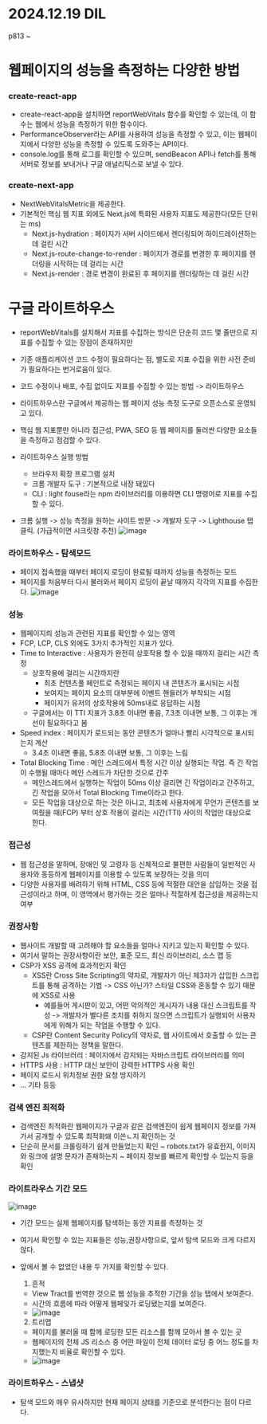 # 2024.12.19 DIL

p813 ~

# 웹페이지의 성능을 측정하는 다양한 방법

### create-react-app

- create-react-app을 설치하면 reportWebVitals 함수를 확인할 수 있는데, 이 함수는 웹에서 성능을 측정하기 위한 함수이다.
- PerformanceObserver라는 API를 사용하여 성능을 측정할 수 있고, 이는 웹페이지에서 다양한 성능을 측정할 수 있도록 도와주는 API이다.
- console.log를 통해 로그를 확인할 수 있으며, sendBeacon API나 fetch를 통해 서버로 정보를 보내거나 구글 애널리틱스로 보낼 수 있다.

### create-next-app

- NextWebVitalsMetric을 제공한다.
- 기본적인 핵심 웹 지표 외에도 Next.js에 특화된 사용자 지표도 제공한다(모든 단위는 ms)
  - Next.js-hydration : 페이지가 서버 사이드에서 렌더링되어 하이드레이션하는 데 걸린 시간
  - Next.js-route-change-to-render : 페이지가 경로를 변경한 후 페이지를 렌더링을 시작하는 데 걸리는 시간
  - Next.js-render : 경로 변경이 완료된 후 페이지를 렌더링하는 데 걸린 시간

# 구글 라이트하우스

- reportWebVitals를 설치해서 지표를 수집하는 방식은 단순히 코드 몇 줄만으로 지표를 수집할 수 있는 장점이 존재하지만
- 기존 애플리케이션 코드 수정이 필요하다는 점, 별도로 지표 수집을 위한 사전 준비가 필요하다는 번거로움이 있다.
- 코드 수정이나 배포, 수집 없이도 지표를 수집할 수 있는 방법 -> 라이트하우스
- 라이트하우스란 구글에서 제공하는 웹 페이지 성능 측정 도구로 오픈소스로 운영되고 있다.
- 핵심 웹 지표뿐만 아니라 접근성, PWA, SEO 등 웹 페이지를 둘러싼 다양한 요소들을 측정하고 점검할 수 있다.

- 라이트하우스 실행 방법
  - 브라우저 확장 프로그램 설치
  - 크롬 개발자 도구 : 기본적으로 내장 돼있다
  - CLI : light fouse라는 npm 라이브러리를 이용하면 CLI 명령어로 지표를 수집할 수 있다.
- 크롬 실행 -> 성능 측정을 원하는 사이트 방문 -> 개발자 도구 -> Lighthouse 탭 클릭. (가급적이면 시크릿창 추천)
  ![image](https://github.com/user-attachments/assets/835c9ae6-4ced-4c86-a8a0-228ec3832d14)

### 라이트하우스 - 탐색모드

- 페이지 접속했을 때부터 페이지 로딩이 완료될 때까지 성능을 측정하는 모드
- 페이지를 처음부터 다시 불러와서 페이지 로딩이 끝날 때까지 각각의 지표를 수집한다.
  ![image](https://github.com/user-attachments/assets/5d017021-e779-45f6-b2b7-5ae52f0d28d9)

### 성능

- 웹페이지릐 성능과 관련된 지표를 확인할 수 있는 영역
- FCP, LCP, CLS 외에도 3가지 추가적인 지표가 있다.
- Time to Interactive : 사용자가 완전히 상호작용 할 수 있을 때까지 걸리는 시간 측정
  - 상호작용에 걸리는 시간까지란
    - 최초 컨텐츠풀 페인트로 측정되는 페이지 내 콘텐츠가 표시되는 시점
    - 보여지는 페이지 요소의 대부분에 이벤트 핸들러가 부착되는 시점
    - 페이지가 유저의 상호작용에 50ms내로 응답하는 시점
  - 구글에서는 이 TTI 지표가 3.8초 이내면 좋음, 7.3초 이내면 보통, 그 이후는 개선이 필요하다고 봄
- Speed index : 페이지가 로드되는 동안 콘텐츠가 얼마나 빨리 시각적으로 표시되는지 계산
  - 3.4초 이내면 좋음, 5.8초 이내면 보통, 그 이후는 느림
- Total Blocking Time : 메인 스레드에서 특정 시간 이상 실행되는 작업. 즉 긴 작업이 수행될 때마다 메인 스레드가 차단한 것으로 간주
  - 메인스레드에서 실행하는 작업이 50ms 이상 걸리면 긴 작업이라고 간주하고, 긴 작업을 모아서 Total Blocking Time이라고 한다.
  - 모든 작업을 대상으로 하는 것은 아니고, 최초에 사용자에게 무언가 콘텐츠를 보여줬을 때(FCP) 부터 상호 작용이 걸리는 시간(TTI) 사이의 작업만 대상으로 한다.

### 접근성

- 웹 접근성을 말하며, 장애인 및 고령자 등 신체적으로 불편한 사람들이 일반적인 사용자와 동등하게 웹페이지를 이용할 수 있도록 보장하는 것을 의미
- 다양한 사용자를 배려하기 위해 HTML, CSS 등에 적절한 대안을 삽입하는 것을 접근성이라고 하며, 이 영역에서 평가하는 것은 얼마나 적절하게 접근성을 제공하는지 여부

### 권장사항

- 웹사이트 개발할 때 고려해야 할 요소들을 얼마나 지키고 있는지 확인할 수 있다.
- 여기서 말하는 권장사항이란 보안, 표준 모드, 최신 라이브러리, 소스 맵 등
- CSP가 XSS 공격에 효과적인지 확인
  - XSS란 Cross Site Scripting의 약자로, 개발자가 아닌 제3자가 삽입한 스크립트를 통해 공격하는 기법 -> CSS 아닌가? 스타일 CSS와 혼동할 수 있기 때문에 XSS로 사용
    - 예를들어 게시판이 있고, 어떤 악의적인 게시자가 내용 대신 스크립트를 작성 -> 개발자가 별다른 조치를 취하지 않으면 스크립트가 실행되어 사용자에게 위해가 되는 작업을 수행할 수 있다.
  - CSP란 Content Security Policy의 약자로, 웹 사이트에서 호출할 수 있는 콘텐츠를 제한하는 정책을 말한다.
- 감지된 Js 라이브러리 : 페이지에서 감지되는 자바스크립트 라이브러리를 의미
- HTTPS 사용 : HTTP 대신 보안이 강력한 HTTPS 사용 확인
- 페이지 로드시 위치정보 권한 요청 방지하기
- ... 기타 등등

### 검색 엔진 최적화

- 검색엔진 최적화란 웹페이지가 구글과 같은 검색엔진이 쉽게 웹페이지 정보를 가져가서 공개할 수 있도록 최적화돼 이쓴ㄴ지 확인하는 것
- 단순히 문서를 크롤링하기 쉽게 만들었는지 확인 ~ robots.txt가 유효한지, 이미지와 링크에 설명 문자가 존재하는지 ~ 페이지 정보를 빠르게 확인할 수 있는지 등을 확인

### 라이트라우스 기간 모드

![image](https://github.com/user-attachments/assets/146798a0-64b1-45b3-8f89-15ba0e9b2182)

- 기간 모드는 실제 웹페이지를 탐색하는 동안 지표를 측정하는 것
- 여기서 확인할 수 있는 지표들은 성능,권장사항으로, 앞서 탐색 모드와 크게 다르지 않다.
- 앞에서 볼 수 없었던 내용 두 가지를 확인할 수 있다.

  1. 흔적

  - View Tract를 번역한 것으로 웹 성능을 추적한 기간을 성능 탭에서 보여준다.
  - 시간의 흐름에 따라 어떻게 웹페잊가 로딩됐는지를 보여준다.
  - ![image](https://github.com/user-attachments/assets/dea0cfb7-d269-4b95-824d-d9c00a665168)

  2. 트리맵

  - 페이지를 불러올 때 함께 로딩한 모든 리소스를 함께 모아서 볼 수 있는 곳
  - 웹페이지의 전체 JS 리소스 중 어떤 파일이 전체 데이터 로딩 중 어느 정도를 차지했는지 비율로 확인할 수 있다.
  - ![image](https://github.com/user-attachments/assets/2b7e82dd-9aea-4999-9ad6-a53173d65d5d)

### 라이트하우스 - 스냅샷

- 탐색 모드와 매우 유사하지만 현재 페이지 상태를 기준으로 분석한다는 점이 다르다.
